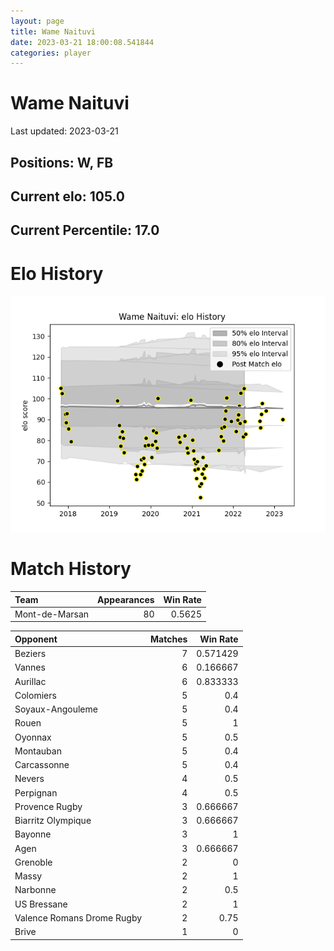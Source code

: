 ```yaml
---  
layout: page  
title: Wame Naituvi  
date: 2023-03-21 18:00:08.541844  
categories: player  
---
```

# Wame Naituvi


Last updated: 2023-03-21
## Positions: W, FB

## Current elo: 105.0

## Current Percentile: 17.0

# Elo History


![elo history](history_WameNaituvi.png)
# Match History


| Team           |   Appearances |   Win Rate |
|:---------------|--------------:|-----------:|
| Mont-de-Marsan |            80 |     0.5625 |

| Opponent                   |   Matches |   Win Rate |
|:---------------------------|----------:|-----------:|
| Beziers                    |         7 |   0.571429 |
| Vannes                     |         6 |   0.166667 |
| Aurillac                   |         6 |   0.833333 |
| Colomiers                  |         5 |   0.4      |
| Soyaux-Angouleme           |         5 |   0.4      |
| Rouen                      |         5 |   1        |
| Oyonnax                    |         5 |   0.5      |
| Montauban                  |         5 |   0.4      |
| Carcassonne                |         5 |   0.4      |
| Nevers                     |         4 |   0.5      |
| Perpignan                  |         4 |   0.5      |
| Provence Rugby             |         3 |   0.666667 |
| Biarritz Olympique         |         3 |   0.666667 |
| Bayonne                    |         3 |   1        |
| Agen                       |         3 |   0.666667 |
| Grenoble                   |         2 |   0        |
| Massy                      |         2 |   1        |
| Narbonne                   |         2 |   0.5      |
| US Bressane                |         2 |   1        |
| Valence Romans Drome Rugby |         2 |   0.75     |
| Brive                      |         1 |   0        |